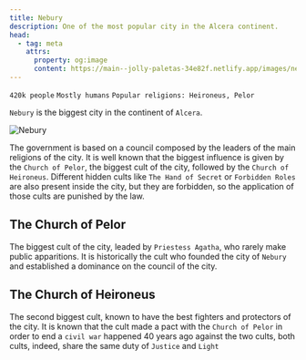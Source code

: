 ```yaml
---
title: Nebury
description: One of the most popular city in the Alcera continent.
head:
  - tag: meta
    attrs:
      property: og:image
      content: https://main--jolly-paletas-34e82f.netlify.app/images/nebury.jpg
---
```


`420k people` `Mostly humans` `Popular religions: Heironeus, Pelor`

`Nebury` is the biggest city in the continent of `Alcera`.

![Nebury](/images/nebury.jpg)

The government is based on a council composed by the leaders of the main religions of the city. It is well known that the biggest influence is given by the `Church of Pelor`, the biggest cult of the city, followed by the `Church of Heironeus`. Different hidden cults like `The Hand of Secret` or `Forbidden Roles` are also present inside the city, but they are forbidden, so the application of those cults are punished by the law.

## The Church of Pelor

The biggest cult of the city, leaded by `Priestess Agatha`, who rarely make public apparitions. It is historically the cult who founded the city of `Nebury` and established a dominance on the council of the city.

## The Church of Heironeus

The second biggest cult, known to have the best fighters and protectors of the city. It is known that the cult made a pact with the `Church of Pelor` in order to end a `civil war` happened 40 years ago against the two cults, both cults, indeed, share the same duty of `Justice` and `Light`
